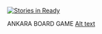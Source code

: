 [![Stories in Ready](https://badge.waffle.io/sokmeann/istanbul.png?label=ready&title=Ready)](https://waffle.io/sokmeann/istanbul)

ANKARA BOARD GAME
[Alt text](/images/AnkaraBoardGame.png)
